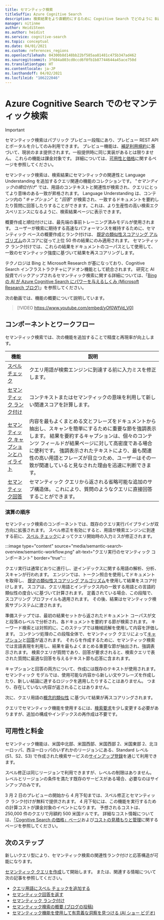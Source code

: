 ```yaml
---
title: セマンティック検索
titleSuffix: Azure Cognitive Search
description: 検索結果をより直観的にするために Cognitive Search でどのように Bing のディープ ラーニングのセマンティック検索モデルが使用されているかについて学習します。
manager: nitinme
author: HeidiSteen
ms.author: heidist
ms.service: cognitive-search
ms.topic: conceptual
ms.date: 04/01/2021
ms.custom: references_regions
ms.openlocfilehash: 04300b8d148bb22bf585aa81481c475b347ad462
ms.sourcegitcommit: 3f684a803cd0ccd6f0fb1b87744644a45ace750d
ms.translationtype: HT
ms.contentlocale: ja-JP
ms.lasthandoff: 04/02/2021
ms.locfileid: "106222046"
---
```

# <a name="semantic-search-in-azure-cognitive-search"></a>Azure Cognitive Search でのセマンティック検索

> [!IMPORTANT]
> セマンティック検索はパブリック プレビュー段階にあり、プレビュー REST API とポータルを介してのみ利用できます。 プレビュー機能は、[補足利用規約](https://azure.microsoft.com/support/legal/preview-supplemental-terms/)に基づいて、現状のまま提供されます。一般提供時に同じ実装があるとは限りません。 これらの機能は課金対象です。 詳細については、[可用性と価格](semantic-search-overview.md#availability-and-pricing)に関するページを参照してください。

セマンティック検索は、検索結果にセマンティックの関連性と Language Understanding を追加するクエリ関連の機能のコレクションです。 "*セマンティックの順位付け*" では、用語のコンテキストと関連性が検索され、クエリにとってより意味のある一致が昇格されます。 Language Understanding は、コンテンツ内の "*キャプション*" と "*回答*" が検索され、一致するドキュメントを要約したり質問に回答したりすることができます。これは、より生産性の高い検索エクスペリエンスになるように、検索結果ページに表示できます。

概要作成と順位付けには、最先端の事前トレーニング済みモデルが使用されます。 ユーザーが検索に期待する高速なパフォーマンスを維持するために、セマンティック ベースの概要作成とランク付けは、 [既定の類似性スコアリング アルゴリズム](index-similarity-and-scoring.md#similarity-ranking-algorithms)のスコアに従って上位 50 件の結果にのみ適用されます。 セマンティック ランク付けでは、これらの結果をドキュメントのコーパスとして使用して、一致のセマンティック強度に基づいて結果を再スコアリングします。

テクノロジは Bing と Microsoft Research が基になっており、Cognitive Search インフラストラクチャにアドオン機能として統合されます。 研究と AI 投資でバックアップされるセマンティック検索に関する詳細については、「[Bing の AI が Azure Cognitive Search にパワーを与えるしくみ (Microsoft Research ブログ)](https://www.microsoft.com/research/blog/the-science-behind-semantic-search-how-ai-from-bing-is-powering-azure-cognitive-search/)」を参照してください。

次の動画では、機能の概要について説明しています。

> [!VIDEO https://www.youtube.com/embed/yOf0WfVd_V0]

## <a name="components-and-workflow"></a>コンポーネントとワークフロー

セマンティック検索では、次の機能を追加することで精度と再現率が向上します。

| 機能 | 説明 |
|---------|-------------|
| [スペル チェック](speller-how-to-add.md) | クエリ用語が検索エンジンに到達する前に入力ミスを修正します。 |
| [セマンティック ランク付け](semantic-ranking.md) | コンテキストまたはセマンティックの意味を利用して新しい関連スコアを計算します。 |
| [セマンティック キャプションとハイライト](semantic-how-to-query-request.md) | 内容を最もよくまとめる文とフレーズをドキュメントから抽出し、スキャンを簡単にするために重要な節を強調表示します。 結果を要約するキャプションは、個々のコンテンツ フィールドが結果ページに対して高密度である場合に便利です。 強調表示されたテキストにより、最も関連性の高い用語とフレーズが目立つため、ユーザーはその一致が関連していると見なされた理由を迅速に判断できます。 |
| [セマンティック回答](semantic-answers.md) | セマンティック クエリから返される省略可能な追加のサブ構造体。 これにより、質問のようなクエリに直接回答することができます。 |

### <a name="order-of-operations"></a>演算の順序

セマンティック検索のコンポーネントでは、既存のクエリ実行パイプラインが双方向に拡張されます。 スペル修正を有効にすると、用語が検索エンジンに到達する前に、[スペル チェック](speller-how-to-add.md)によってクエリ開始時の入力ミスが修正されます。

:::image type="content" source="media/semantic-search-overview/semantic-workflow.png" alt-text="クエリ実行のセマンティック コンポーネント" border="true":::

クエリ実行は通常どおりに進行し、逆インデックスに関する用語の解析、分析、スキャンが行われます。 エンジンでは、トークン照合を使用してドキュメントを取得し、 [既定の類似性スコアリング アルゴリズム](index-similarity-and-scoring.md#similarity-ranking-algorithms)を使用して結果をスコア付けします。 スコアは、クエリ用語とインデックス内の一致する用語との言語的類似性の度合いに基づいて計算されます。 定義されている場合、この段階で、スコアリング プロファイルも適用されます。 その後、結果はセマンティック検索サブシステムに渡されます。

準備ステップでは、最初の結果セットから返されたドキュメント コーパスが文と段落のレベルで分析され、各ドキュメントを要約する節が検索されます。 キーワード検索とは対照的に、このステップでは機械読解を使用して内容を評価します。 コンテンツ処理のこの段階全体で、セマンティック クエリによって[キャプション](semantic-how-to-query-request.md)と[回答](semantic-answers.md)が返されます。 それらを作成するために、セマンティック検索では言語表現を利用し、結果を最もよくまとめる重要な節が抽出され、強調表示されます。 検索クエリが質問であり、回答が要求されると、検索クエリで表された質問に最適な回答を与えるテキスト節も応答に含まれます。 

キャプションと回答の両方について、作成には既存のテキストが使用されます。 セマンティック モデルでは、使用可能な内容から新しい文やフレーズを作成したり、新しい結論に達するロジックを適用したりすることはありません。 つまり、存在していない内容が返されることはありません。

次に、クエリ用語の[概念的類似性](semantic-ranking.md) に基づいて結果が再スコアリングされます。

クエリでセマンティック機能を使用するには、[検索要求](semantic-how-to-query-request.md)を少し変更する必要がありますが、追加の構成やインデックスの再作成は不要です。

## <a name="availability-and-pricing"></a>可用性と料金

セマンティック機能は、米国中北部、米国西部、米国西部 2、米国東部 2、北ヨーロッパ、西ヨーロッパのいずれかのリージョンにある、Standard レベル (S1、S2、S3) で作成された検索サービスの[サインアップ登録](https://aka.ms/SemanticSearchPreviewSignup)を通じて利用できます。 

スペル修正は同じリージョンで利用できますが、レベルの制限はありません。 レベルとリージョンの条件を満たす既存のサービスがある場合、必要なのはサインアップのみです。

3 月 2 日のプレビューの開始から 4 月下旬までは、スペル修正とセマンティック ランク付けが無料で提供されます。 4 月下旬には、この機能を実行するための計算コストが課金対象のイベントになります。 予想されるコストは、250,000 件のクエリで月額約 500 米国ドルです。 詳細なコスト情報については、[「Cognitive Search の価格」ページ](https://azure.microsoft.com/pricing/details/search/)および[コストの見積もりと管理](search-sku-manage-costs.md)に関するページを参照してください。

## <a name="next-steps"></a>次のステップ

新しいクエリ型により、セマンティック検索の関連性ランク付けと応答構造が可能になります。

[セマンティック クエリを作成](semantic-how-to-query-request.md)して開始します。 または、関連する情報について次の記事を参照してください。

+ [クエリ用語にスペル チェックを追加する](speller-how-to-add.md)
+ [セマンティック回答を返す](semantic-answers.md)
+ [セマンティック ランク付け](semantic-ranking.md)
+ [セマンティック検索の概要 (ブログの投稿)](https://techcommunity.microsoft.com/t5/azure-ai/introducing-semantic-search-bringing-more-meaningful-results-to/ba-p/2175636)
+ [セマンティック機能を使用して有意義な洞察を見つける (AI ショー ビデオ)](https://channel9.msdn.com/Shows/AI-Show/Find-meaningful-insights-using-semantic-capabilities-in-Azure-Cognitive-Search)